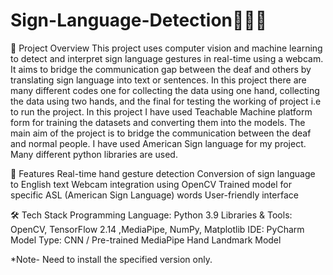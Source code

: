 # Sign-Language-Detection🤖🧏‍♂️
📌 Project Overview
This project uses computer vision and machine learning to detect and interpret sign language gestures in real-time using a webcam. It aims to bridge the communication gap between the deaf and others by translating sign language into text or sentences. 
In this project there are many different codes one for collecting the data using one hand, collecting the data using two hands, and the final for testing the working of project i.e to run the project.
In this project I have used Teachable Machine platform form for training the datasets and converting them into the models.
The main aim of the project is to bridge the communication between the deaf and normal people.
I have used American Sign language for my project.
Many different python libraries are used.

🎯 Features
Real-time hand gesture detection
Conversion of sign language to English text
Webcam integration using OpenCV
Trained model for specific ASL (American Sign Language) words
User-friendly interface

🛠️ Tech Stack
Programming Language: Python 3.9
Libraries & Tools: OpenCV, TensorFlow 2.14 ,MediaPipe, NumPy, Matplotlib
IDE: PyCharm
Model Type: CNN / Pre-trained MediaPipe Hand Landmark Model

*Note- Need to install the specified version only.


